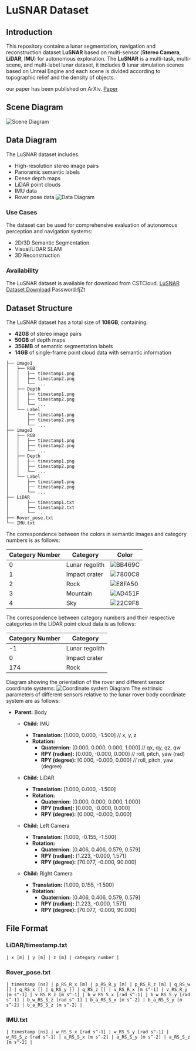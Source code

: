 # LuSNAR Dataset

## Introduction

This repository contains a lunar segmentation, navigation and reconstruction dataset **LuSNAR** based on multi-sensor (**Stereo Camera**, **LiDAR**, **IMU**) for autonomous exploration.
The **LuSNAR** is a multi-task, multi-scene, and multi-label lunar dataset, it includes **9** lunar simulation scenes based on Unreal Engine and each scene is divided according to topographic relief and the density of objects.

our paper has been published on ArXiv. [Paper](https://arxiv.org/abs/2407.06512)

## Scene Diagram
![Scene Diagram](1.png)


## Data Diagram
The LuSNAR dataset includes:
- High-resolution stereo image pairs
- Panoramic semantic labels
- Dense depth maps
- LiDAR point clouds
- IMU data
- Rover pose data
![Data Diagram](2.png)

### Use Cases
The dataset can be used for comprehensive evaluation of autonomous perception and navigation systems:
- 2D/3D Semantic Segmentation
- Visual/LiDAR SLAM
- 3D Reconstruction

### Availability
The LuSNAR dataset is available for download from CSTCloud.
[LuSNAR Dataset Download](https://pan.cstcloud.cn/s/2Ie7D5PSLU)
Password:fjZt

## Dataset Structure
The LuSNAR dataset has a total size of **108GB**, containing:
- **42GB** of stereo image pairs
- **50GB** of depth maps
- **356MB** of semantic segmentation labels
- **14GB** of single-frame point cloud data with semantic information
```plaintext
├── image1
│   ├── RGB
│   │   ├── timestamp1.png
│   │   ├── timestamp2.png
│   │   └── ...
│   ├── Depth
│   │   ├── timestamp1.png
│   │   ├── timestamp2.png
│   │   └── ...
│   └── Label
│       ├── timestamp1.png
│       ├── timestamp2.png
│       └── ...
├── image2
│   ├── RGB
│   │   ├── timestamp1.png
│   │   ├── timestamp2.png
│   │   └── ...
│   ├── Depth
│   │   ├── timestamp1.png
│   │   ├── timestamp2.png
│   │   └── ...
│   └── Label
│       ├── timestamp1.png
│       ├── timestamp2.png
│       └── ...
├── LiDAR
│       ├── timestamp1.txt
│       ├── timestamp2.txt
│       └── ...
├── Rover_pose.txt
└── IMU.txt
```
The correspondence between the colors in semantic images and category numbers is as follows:

| Category Number | Category       | Color   |
|-----------------|----------------|---------|
| 0               | Lunar regolith | ![BB469C](https://img.shields.io/badge/BB469C-%23BB469C.svg?style=for-the-badge&logo=appveyor&logoColor=white) |
| 1               | Impact crater  | ![7800C8](https://img.shields.io/badge/7800C8-%237800C8.svg?style=for-the-badge&logo=appveyor&logoColor=white) |
| 2               | Rock           | ![E8FA50](https://img.shields.io/badge/E8FA50-%23E8FA50.svg?style=for-the-badge&logo=appveyor&logoColor=white) |
| 3               | Mountain       | ![AD451F](https://img.shields.io/badge/AD451F-%23AD451F.svg?style=for-the-badge&logo=appveyor&logoColor=white) |
| 4               | Sky            | ![22C9F8](https://img.shields.io/badge/22C9F8-%2322C9F8.svg?style=for-the-badge&logo=appveyor&logoColor=white) |


The correspondence between category numbers and their respective categories in the LiDAR point cloud data is as follows:

| Category Number | Category       |
|-----------------|----------------|
| -1              | Lunar regolith |
| 0               | Impact crater  |
| 174             | Rock           |

Diagram showing the orientation of the rover and different sensor coordinate systems:
![Coordinate system Diagram](3.png)
The extrinsic parameters of different sensors relative to the lunar rover body coordinate system are as follows:
- **Parent:** Body
    - **Child:** IMU
        - **Translation:** [1.000, 0.000, -1.500] // x, y, z
        - **Rotation:**
            - **Quaternion:** [0.000, 0.000, 0.000, 1.000] // qx, qy, qz, qw
            - **RPY (radian):** [0.000, -0.000, 0.000] // roll, pitch, yaw (rad)
            - **RPY (degree):** [0.000, -0.000, 0.000] // roll, pitch, yaw (degree)

    - **Child:** LiDAR
        - **Translation:** [1.000, 0.000, -1.500]
        - **Rotation:**
            - **Quaternion:** [0.000, 0.000, 0.000, 1.000]
            - **RPY (radian):** [0.000, -0.000, 0.000]
            - **RPY (degree):** [0.000, -0.000, 0.000]

    - **Child:** Left Camera
        - **Translation:** [1.000, -0.155, -1.500]
        - **Rotation:**
            - **Quaternion:** [0.406, 0.406, 0.579, 0.579]
            - **RPY (radian):** [1.223, -0.000, 1.571]
            - **RPY (degree):** [70.077, -0.000, 90.000]

    - **Child:** Right Camera
        - **Translation:** [1.000, 0.155, -1.500]
        - **Rotation:**
            - **Quaternion:** [0.406, 0.406, 0.579, 0.579]
            - **RPY (radian):** [1.223, -0.000, 1.571]
            - **RPY (degree):** [70.077, -0.000, 90.000]

## File Format
### LiDAR/timestamp.txt
```plaintext
| x [m] | y [m] | z [m] | category number |
```
### Rover_pose.txt
```plaintext
| timestamp [ns] | p_RS_R_x [m] | p_RS_R_y [m] | p_RS_R_z [m] | q_RS_w [] | q_RS_x [] | q_RS_y [] | q_RS_z [] | v_RS_R_x [m s^-1] | v_RS_R_y [m s^-1] | v_RS_R_z [m s^-1] | b_w_RS_S_x [rad s^-1] | b_w_RS_S_y [rad s^-1] | b_w_RS_S_z [rad s^-1] | b_a_RS_S_x [m s^-2] | b_a_RS_S_y [m s^-2] | b_a_RS_S_z [m s^-2] |
```
### IMU.txt
```plaintext
| timestamp [ns] | w_RS_S_x [rad s^-1] | w_RS_S_y [rad s^-1] | w_RS_S_z [rad s^-1] | a_RS_S_x [m s^-2] | a_RS_S_y [m s^-2] | a_RS_S_z [m s^-2] |
```


